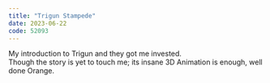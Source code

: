 ```yaml
---
title: "Trigun Stampede"
date: 2023-06-22
code: 52093
---
```

My introduction to Trigun and they got me invested.
<br>
Though the story is yet to touch me; its insane 3D Animation is enough, well done Orange.